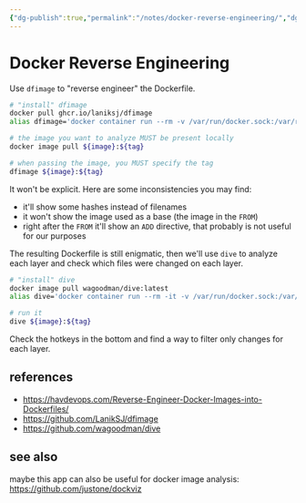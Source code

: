 ```yaml
---
{"dg-publish":true,"permalink":"/notes/docker-reverse-engineering/","dgHomeLink":true,"dgPassFrontmatter":false}
---
```


# Docker Reverse Engineering


Use `dfimage` to "reverse engineer" the Dockerfile.

```bash
# "install" dfimage
docker pull ghcr.io/laniksj/dfimage
alias dfimage='docker container run --rm -v /var/run/docker.sock:/var/run/docker.sock ghcr.io/laniksj/dfimage'

# the image you want to analyze MUST be present locally
docker image pull ${image}:${tag}

# when passing the image, you MUST specify the tag
dfimage ${image}:${tag}
```

 It won't be explicit. Here are some inconsistencies you may find:
 
  - it'll show some hashes instead of filenames
  - it won't show the image used as a base (the image in the `FROM`)
  - right after the `FROM` it'll show an `ADD` directive, that probably is not useful for our purposes

The resulting Dockerfile is still enigmatic, then we'll use `dive` to analyze each layer and check which files were changed on each layer.

```bash
# "install" dive
docker image pull wagoodman/dive:latest
alias dive='docker container run --rm -it -v /var/run/docker.sock:/var/run/docker.sock wagoodman/dive:latest'

# run it
dive ${image}:${tag}
```

Check the hotkeys in the bottom and find a way to filter only changes for each layer.

## references

- <https://havdevops.com/Reverse-Engineer-Docker-Images-into-Dockerfiles/>
- <https://github.com/LanikSJ/dfimage>
- <https://github.com/wagoodman/dive>

## see also

maybe this app can also be useful for docker image analysis: <https://github.com/justone/dockviz>
